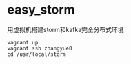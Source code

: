 # easy_storm
用虚拟机搭建storm和kafka完全分布式环境

```
vagrant up
vagrant ssh zhangyue0
cd /usr/local/storm
```

